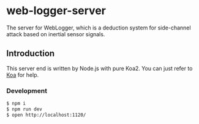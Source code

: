# web-logger-server

The server for WebLogger, which is a deduction system for side-channel attack based on inertial sensor signals.

## Introduction

<!-- add docs here for user -->

This server end is written by Node.js with pure Koa2. You can just refer to [Koa](https://koajs.com/) for help.

### Development

```bash
$ npm i
$ npm run dev
$ open http://localhost:1120/
```